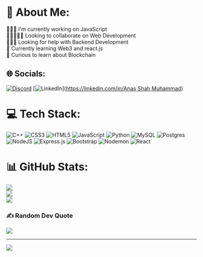 # 💫 About Me:
👨🏻‍💻 I'm currently working on JavaScript<br> 👩🏼‍🤝‍🧑🏻 Looking to collaborate on Web Development<br>💁🏻‍♂️ Looking for help with Backend Development<br>📖 Currently learning Web3 and react.js<br>👀 Curious to learn about Blockchain<br>


## 🌐 Socials:
[![Discord](https://img.shields.io/badge/Discord-%237289DA.svg?logo=discord&logoColor=white)](https://discord.gg/603521446433652736) [![LinkedIn](https://img.shields.io/badge/LinkedIn-%230077B5.svg?logo=linkedin&logoColor=white)]([https://linkedin.com/in/Anas Shah Muhammad](https://www.linkedin.com/in/anas-shah-muhammad-0a9426257/)) 

# 💻 Tech Stack:
![C++](https://img.shields.io/badge/c++-%2300599C.svg?style=for-the-badge&logo=c%2B%2B&logoColor=white) ![CSS3](https://img.shields.io/badge/css3-%231572B6.svg?style=for-the-badge&logo=css3&logoColor=white) ![HTML5](https://img.shields.io/badge/html5-%23E34F26.svg?style=for-the-badge&logo=html5&logoColor=white) ![JavaScript](https://img.shields.io/badge/javascript-%23323330.svg?style=for-the-badge&logo=javascript&logoColor=%23F7DF1E) ![Python](https://img.shields.io/badge/python-3670A0?style=for-the-badge&logo=python&logoColor=ffdd54) ![MySQL](https://img.shields.io/badge/mysql-4479A1.svg?style=for-the-badge&logo=mysql&logoColor=white) ![Postgres](https://img.shields.io/badge/postgres-%23316192.svg?style=for-the-badge&logo=postgresql&logoColor=white) ![NodeJS](https://img.shields.io/badge/node.js-6DA55F?style=for-the-badge&logo=node.js&logoColor=white) ![Express.js](https://img.shields.io/badge/express.js-%23404d59.svg?style=for-the-badge&logo=express&logoColor=%2361DAFB) ![Bootstrap](https://img.shields.io/badge/bootstrap-%238511FA.svg?style=for-the-badge&logo=bootstrap&logoColor=white) ![Nodemon](https://img.shields.io/badge/NODEMON-%23323330.svg?style=for-the-badge&logo=nodemon&logoColor=%BBDEAD) ![React](https://img.shields.io/badge/react-%2320232a.svg?style=for-the-badge&logo=react&logoColor=%2361DAFB)
# 📊 GitHub Stats:
![](https://github-readme-stats.vercel.app/api?username=AnasSM0&theme=dark&hide_border=false&include_all_commits=true&count_private=false)<br/>
![](https://github-readme-streak-stats.herokuapp.com/?user=AnasSM0&theme=dark&hide_border=false)<br/>
![](https://github-readme-stats.vercel.app/api/top-langs/?username=AnasSM0&theme=dark&hide_border=false&include_all_commits=true&count_private=false&layout=compact)

### ✍️ Random Dev Quote
![](https://quotes-github-readme.vercel.app/api?type=horizontal&theme=merko)

---
[![](https://visitcount.itsvg.in/api?id=AnasSM0&icon=5&color=6)](https://visitcount.itsvg.in)

<!-- Proudly created with GPRM ( https://gprm.itsvg.in ) -->

